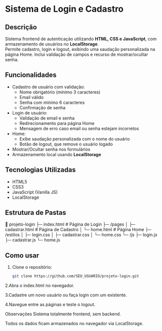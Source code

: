 # Sistema de Login e Cadastro

## Descrição
Sistema frontend de autenticação utilizando **HTML, CSS e JavaScript**, com armazenamento de usuários no **LocalStorage**.  
Permite cadastro, login e logout, exibindo uma saudação personalizada na página Home. Inclui validação de campos e recurso de mostrar/ocultar senha.

## Funcionalidades
- Cadastro de usuário com validação:
  - Nome obrigatório (mínimo 3 caracteres)
  - Email válido
  - Senha com mínimo 6 caracteres
  - Confirmação de senha
- Login de usuário:
  - Validação de email e senha
  - Redirecionamento para página Home
  - Mensagem de erro caso email ou senha estejam incorretos
- Home:
  - Exibe saudação personalizada com o nome do usuário
  - Botão de logout, que remove o usuário logado
- Mostrar/Ocultar senha nos formulários
- Armazenamento local usando **LocalStorage**

## Tecnologias Utilizadas
- HTML5
- CSS3
- JavaScript (Vanilla JS)
- LocalStorage

## Estrutura de Pastas
📁 projeto-login
├─ index.html # Página de Login
├─ /pages
│ ├─ cadastrar.html # Página de Cadastro
│ └─ home.html # Página Home
├─ /estilos
│ ├─ login.css
│ ├─ cadastrar.css
│ └─ home.css
└─ /js
├─ login.js
├─ cadastrar.js
└─ home.js
## Como usar
1. Clone o repositório:
   ```bash
   git clone https://github.com/SEU_USUARIO/projeto-login.git
2.Abra o index.html no navegador.

3.Cadastre um novo usuário ou faça login com um existente.

4.Navegue entre as páginas e teste o logout.

Observações
Sistema totalmente frontend, sem backend.

Todos os dados ficam armazenados no navegador via LocalStorage.
